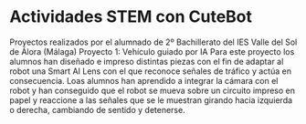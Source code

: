 # Actividades STEM con CuteBot
Proyectos realizados por el alumnado de 2º Bachillerato del IES Valle del Sol de Álora (Málaga)
Proyecto 1: Vehículo guiado por IA
Para este proyecto los alumnos han diseñado e impreso distintas piezas con el fin de adaptar al robot una Smart AI Lens con el que reconoce señales de tráfico y actúa en consecuencia. Loas alumnos han aprendido a integrar la cámara con el robot y han conseguido que el robot se mueva sobre un circuito impreso en papel y reaccione a las señales que se le muestran girando hacia izquierda o derecha, cambiando de sentido y detenerse.
